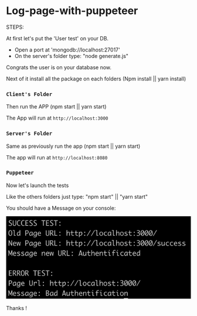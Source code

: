 # Log-page-with-puppeteer

STEPS:

At first let's put the 'User test' on your DB.

- Open a port at 'mongodb://localhost:27017'
- On the server's folder type: "node generate.js"

Congrats the user is on your database now.

Next of it install all the package on each folders (Npm install || yarn install)

### `Client's Folder`

Then run the APP (npm start || yarn start)

The App will run at `http://localhost:3000`

### `Server's Folder`

Same as previously run the app (npm start || yarn start)

The app will run at `http://localhost:8080`

### `Puppeteer`

Now let's launch the tests

Like the others folders just type: "npm start" || "yarn start"

You should have a Message on your console:

![Image description](./Screenshot.png)

Thanks !
